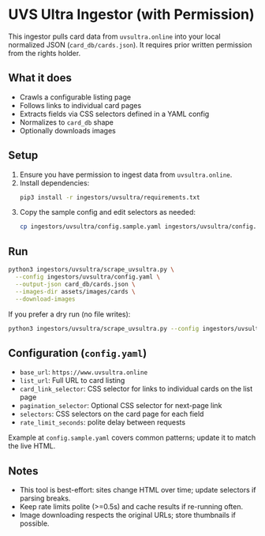 # UVS Ultra Ingestor (with Permission)

This ingestor pulls card data from `uvsultra.online` into your local normalized JSON (`card_db/cards.json`). It requires prior written permission from the rights holder.

## What it does
- Crawls a configurable listing page
- Follows links to individual card pages
- Extracts fields via CSS selectors defined in a YAML config
- Normalizes to `card_db` shape
- Optionally downloads images

## Setup
1. Ensure you have permission to ingest data from `uvsultra.online`.
2. Install dependencies:
   ```bash
   pip3 install -r ingestors/uvsultra/requirements.txt
   ```
3. Copy the sample config and edit selectors as needed:
   ```bash
   cp ingestors/uvsultra/config.sample.yaml ingestors/uvsultra/config.yaml
   ```

## Run
```bash
python3 ingestors/uvsultra/scrape_uvsultra.py \
  --config ingestors/uvsultra/config.yaml \
  --output-json card_db/cards.json \
  --images-dir assets/images/cards \
  --download-images
```

If you prefer a dry run (no file writes):
```bash
python3 ingestors/uvsultra/scrape_uvsultra.py --config ingestors/uvsultra/config.yaml --dry-run
```

## Configuration (`config.yaml`)
- `base_url`: `https://www.uvsultra.online`
- `list_url`: Full URL to card listing
- `card_link_selector`: CSS selector for links to individual cards on the list page
- `pagination_selector`: Optional CSS selector for next-page link
- `selectors`: CSS selectors on the card page for each field
- `rate_limit_seconds`: polite delay between requests

Example at `config.sample.yaml` covers common patterns; update it to match the live HTML.

## Notes
- This tool is best-effort: sites change HTML over time; update selectors if parsing breaks.
- Keep rate limits polite (>=0.5s) and cache results if re-running often.
- Image downloading respects the original URLs; store thumbnails if possible.
